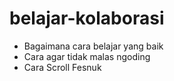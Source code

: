 # belajar-kolaborasi
- Bagaimana cara belajar yang baik
- Cara agar tidak malas ngoding
- Cara Scroll Fesnuk
